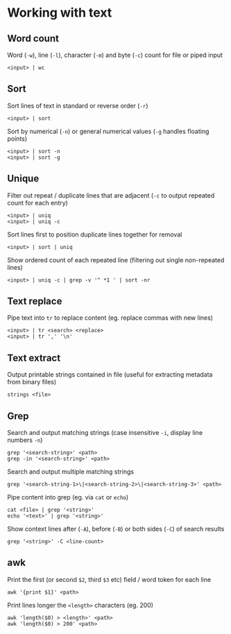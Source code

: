 # Working with text

## Word count

Word (`-w`), line (`-l`), character (`-m`) and byte (`-c`) count for file or piped input

    <input> | wc

## Sort

Sort lines of text in standard or reverse order (`-r`)

    <input> | sort

Sort by numerical (`-n`) or general numerical values (`-g` handles floating points)

    <input> | sort -n
    <input> | sort -g

## Unique

Filter out repeat / duplicate lines that are adjacent (`-c` to output repeated count for each entry)

    <input> | uniq
    <input> | uniq -c

Sort lines first to position duplicate lines together for removal

    <input> | sort | uniq

Show ordered count of each repeated line (filtering out single non-repeated lines)

    <input> | uniq -c | grep -v '^ *1 ' | sort -nr

## Text replace

Pipe text into `tr` to replace content (eg. replace commas with new lines)

    <input> | tr <search> <replace>
    <input> | tr ',' '\n'

## Text extract

Output printable strings contained in file (useful for extracting metadata from binary files)

    strings <file>

## Grep

Search and output matching strings (case insensitive `-i`, display line numbers `-n`)

    grep '<search-string>' <path>
    grep -in '<search-string>' <path>

Search and output multiple matching strings

    grep '<search-string-1>\|<search-string-2>\|<search-string-3>' <path>

Pipe content into grep (eg. via `cat` or `echo`)

    cat <file> | grep '<string>'
    echo '<text>' | grep '<string>'

Show context lines after (`-A`), before (`-B`) or both sides (`-C`) of search results

    grep '<string>' -C <line-count>

## awk

Print the first (or second `$2`, third `$3` etc) field / word token for each line

    awk '{print $1}' <path>

Print lines longer the `<length>` characters (eg. 200)

    awk 'length($0) > <length>' <path>
    awk 'length($0) > 200' <path>
